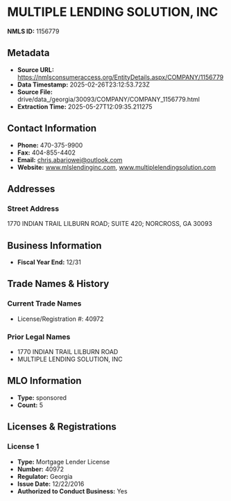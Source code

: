 # MULTIPLE LENDING SOLUTION, INC

**NMLS ID:** 1156779

## Metadata
- **Source URL:** https://nmlsconsumeraccess.org/EntityDetails.aspx/COMPANY/1156779
- **Data Timestamp:** 2025-02-26T23:12:53.723Z
- **Source File:** drive/data_/georgia/30093/COMPANY/COMPANY_1156779.html
- **Extraction Time:** 2025-05-27T12:09:35.211275

## Contact Information
- **Phone:** 470-375-9900
- **Fax:** 404-855-4402
- **Email:** chris.abariowei@outlook.com
- **Website:** www.mlslendinginc.com, www.multiplelendingsolution.com

## Addresses
### Street Address
1770 INDIAN TRAIL LILBURN ROAD; SUITE 420; NORCROSS, GA 30093

## Business Information
- **Fiscal Year End:** 12/31

## Trade Names & History
### Current Trade Names
- License/Registration #: 40972

### Prior Legal Names
- 1770 INDIAN TRAIL LILBURN ROAD
- MULTIPLE LENDING SOLUTION, INC

## MLO Information
- **Type:** sponsored
- **Count:** 5

## Licenses & Registrations

### License 1
- **Type:** Mortgage Lender License
- **Number:** 40972
- **Regulator:** Georgia
- **Issue Date:** 12/22/2016
- **Authorized to Conduct Business:** Yes
